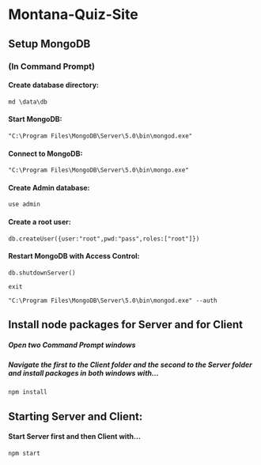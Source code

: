 # Montana-Quiz-Site

## Setup MongoDB

### (In Command Prompt)

#### Create database directory:
	
	md \data\db

#### Start MongoDB:
	
	"C:\Program Files\MongoDB\Server\5.0\bin\mongod.exe"

#### Connect to MongoDB:
	
	"C:\Program Files\MongoDB\Server\5.0\bin\mongo.exe"

#### Create Admin database:
	
	use admin

#### Create a root user:
	
	db.createUser({user:"root",pwd:"pass",roles:["root"]})

#### Restart MongoDB with Access Control:
	
	db.shutdownServer()
	
	exit
	
	"C:\Program Files\MongoDB\Server\5.0\bin\mongod.exe" --auth

## Install node packages for Server and for Client
##### Open two Command Prompt windows
##### Navigate the first to the Client folder and the second to the Server folder and install packages in both windows with...

	npm install
	
## Starting Server and Client:
	
#### Start Server first and then Client with...

	npm start
